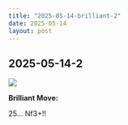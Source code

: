 ```yaml
---
title: "2025-05-14-brilliant-2"
date: 2025-05-14
layout: post
---
```


## 2025-05-14-2

![](/RecordMyBrilliancy/images/2025-05-14-brilliant-2.png)

**Brilliant Move:**

25... Nf3+!!
